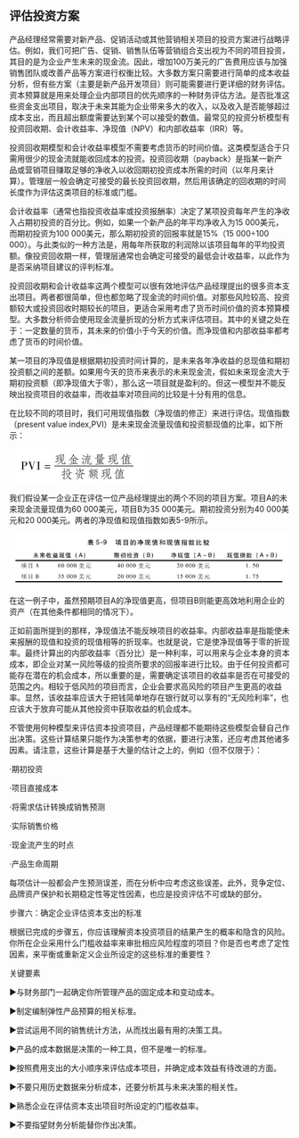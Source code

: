 ## 评估投资方案

产品经理经常需要对新产品、促销活动或其他营销相关项目的投资方案进行战略评估。例如，我们可把广告、促销、销售队伍等营销组合支出视为不同的项目投资，其目的是为企业产生未来的现金流。因此，增加100万美元的广告费用应该与加强销售团队或改善产品等方案进行权衡比较。大多数方案只需要进行简单的成本收益分析，但有些方案（主要是新产品开发项目）则可能需要进行更详细的财务评估。资本预算就是用来处理企业内部项目的优先顺序的一种财务评估方法。是否批准这些资金支出项目，取决于未来其能为企业带来多大的收入，以及收入是否能够超过成本支出，而且超出额度需要达到某个可以接受的数值。最常见的投资分析模型有投资回收期、会计收益率、净现值（NPV）和内部收益率（IRR）等。

投资回收期模型和会计收益率模型不需要考虑货币的时间价值。这类模型适合于只需用很少的现金流就能收回成本的投资。投资回收期（payback）是指某一新产品或营销项目赚取足够的净收入以收回期初投资成本所需的时间（以年月来计算）。管理层一般会确定可接受的最长投资回收期，然后用该确定的回收期的时间长度作为评估这类项目的标准或门槛。

会计收益率（通常也指投资收益率或投资报酬率）决定了某项投资每年产生的净收入占期初投资的百分比。例如，如果一个新产品的年平均净收入为15 000美元，而期初投资为100 000美元，那么期初投资的回报率就是15%（15 000÷100 000）。与此类似的一种方法是，用每年所获取的利润除以该项目每年的平均投资额。像投资回收期一样，管理层通常也会确定可接受的最低会计收益率，以此作为是否采纳项目建议的评判标准。

投资回收期和会计收益率这两个模型可以很有效地评估产品经理提出的很多资本支出项目。两者都很简单，但也都忽略了现金流的时间价值。对那些风险较高、投资额较大或投资回收时期较长的项目，更适合采用考虑了货币时间价值的资本预算模型。大多数分析师会使用现金流量折现的分析方式来评估项目。其中的关键之处在于：一定数量的货币，其未来的价值小于今天的价值。而净现值和内部收益率都考虑了货币的时间价值。

某一项目的净现值是根据期初投资时间计算的，是未来各年净收益的总现值和期初投资额之间的差额。如果用今天的货币来表示的未来现金流，假如未来现金流大于期初投资额（即净现值大于零），那么这一项目就是盈利的。但这一模型并不能反映出投资项目的收益率，而收益率对项目间的比较是十分有用的信息。

在比较不同的项目时，我们可用现值指数（净现值的修正）来进行评估。现值指数（present value index,PVI）是未来现金流量现值和投资额现值的比率，如下所示：

![](images/image01253_jpeg)

我们假设某一企业正在评估一位产品经理提出的两个不同的项目方案。项目A的未来现金流量现值为60 000美元，项目B为35 000美元。期初投资分别为40 000美元和20 000美元。两者的净现值和现值指数如表5-9所示。

![](images/image01254_jpeg)

在这一例子中，虽然预期项目A的净现值更高，但项目B则能更高效地利用企业的资产（在其他条件都相同的情况下）。

正如前面所提到的那样，净现值法不能反映项目的收益率。内部收益率是指能使未来报酬的现值和投资的现值相等的折现率。也就是说，它是使净现值等于零的折现率。最终计算出的内部收益率（百分比）是一种利率，可以用来与企业本身的资本成本，即企业对某一风险等级的投资所要求的回报率进行比较。由于任何投资都可能存在潜在的机会成本，所以重要的是，需要确定该项目的收益率是否在可接受的范围之内。相较于低风险的项目而言，企业会要求高风险的项目产生更高的收益率。显然，该收益率应该大于把钱简单地存在银行就可以享有的“无风险利率”，也应该大于放弃可能从其他投资中获取收益的机会成本。

不管使用何种模型来评估资本投资项目，产品经理都不能期待这些模型会替自己作出决策。这些计算结果只能作为决策参考的依据，要进行决策，还应考虑其他诸多因素。请注意，这些计算是基于大量的估计之上的，例如（但不仅限于）：

·期初投资

·项目直接成本

·将需求估计转换成销售预测

·实际销售价格

·现金流产生的时点

·产品生命周期

每项估计一般都会产生预测误差，而在分析中应考虑这些误差。此外，竞争定位、品牌资产保护和长期稳定性等定性因素，也应是投资评估不可或缺的部分。

步骤六：确定企业评估资本支出的标准

根据已完成的步骤五，你应该理解资本投资项目的结果产生的概率和隐含的风险。你所在企业采用什么门槛收益率来审批相应风险程度的项目？你是否也考虑了定性因素，来平衡或重新定义企业所设定的这些标准的重要性？

关键要素

▶与财务部门一起确定你所管理产品的固定成本和变动成本。

▶制定编制弹性产品预算的相关标准。

▶尝试运用不同的销售统计方法，从而找出最有用的决策工具。

▶产品的成本数据是决策的一种工具，但不是唯一的标准。

▶按照费用支出的大小顺序来评估成本项目，并确定成本效益有待改进的方面。

▶不要只用历史数据来分析成本，还要分析其与未来决策的相关性。

▶熟悉企业在评估资本支出项目时所设定的门槛收益率。

▶不要指望财务分析能替你作出决策。
